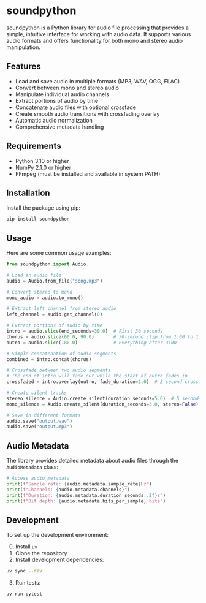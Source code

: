 # soundpython

soundpython is a Python library for audio file processing that provides a simple, intuitive interface for working with audio data. It supports various audio formats and offers functionality for both mono and stereo audio manipulation.

## Features

- Load and save audio in multiple formats (MP3, WAV, OGG, FLAC)
- Convert between mono and stereo audio
- Manipulate individual audio channels
- Extract portions of audio by time
- Concatenate audio files with optional crossfade
- Create smooth audio transitions with crossfading overlay
- Automatic audio normalization
- Comprehensive metadata handling

## Requirements

- Python 3.10 or higher
- NumPy 2.1.0 or higher
- FFmpeg (must be installed and available in system PATH)

## Installation

Install the package using pip:


```bash
pip install soundpython
```

## Usage

Here are some common usage examples:

```python
from soundpython import Audio

# Load an audio file
audio = Audio.from_file("song.mp3")

# Convert stereo to mono
mono_audio = audio.to_mono()

# Extract left channel from stereo audio
left_channel = audio.get_channel(0)

# Extract portions of audio by time
intro = audio.slice(end_seconds=30.0)  # First 30 seconds
chorus = audio.slice(60.0, 90.0)       # 30-second clip from 1:00 to 1:30
outro = audio.slice(180.0)             # Everything after 3:00

# Simple concatenation of audio segments
combined = intro.concat(chorus)

# Crossfade between two audio segments
# The end of intro will fade out while the start of outro fades in
crossfaded = intro.overlay(outro, fade_duration=2.0)  # 2-second crossfade

# Create silent tracks
stereo_silence = Audio.create_silent(duration_seconds=5.0)  # 5 seconds of stereo silence
mono_silence = Audio.create_silent(duration_seconds=3.0, stereo=False)  # 3 seconds of mono silence

# Save in different formats
audio.save("output.wav")
audio.save("output.mp3")
```

## Audio Metadata

The library provides detailed metadata about audio files through the `AudioMetadata` class:

```python
# Access audio metadata
print(f"Sample rate: {audio.metadata.sample_rate}Hz")
print(f"Channels: {audio.metadata.channels}")
print(f"Duration: {audio.metadata.duration_seconds:.2f}s")
print(f"Bit depth: {audio.metadata.bits_per_sample} bits")
```

## Development

To set up the development environment:

0. Install `uv`
1. Clone the repository
2. Install development dependencies:
```bash
uv sync --dev
```
3. Run tests:
```bash
uv run pytest
```

